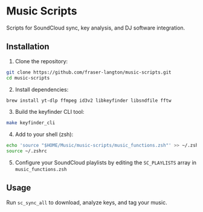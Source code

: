 # Music Scripts

Scripts for SoundCloud sync, key analysis, and DJ software integration.

## Installation

1. Clone the repository:
```bash
git clone https://github.com/fraser-langton/music-scripts.git
cd music-scripts
```

2. Install dependencies:
```bash
brew install yt-dlp ffmpeg id3v2 libkeyfinder libsndfile fftw
```

3. Build the keyfinder CLI tool:
```bash
make keyfinder_cli
```

4. Add to your shell (zsh):
```bash
echo 'source "$HOME/Music/music-scripts/music_functions.zsh"' >> ~/.zshrc
source ~/.zshrc
```

5. Configure your SoundCloud playlists by editing the `SC_PLAYLISTS` array in `music_functions.zsh`

## Usage

Run `sc_sync_all` to download, analyze keys, and tag your music.
